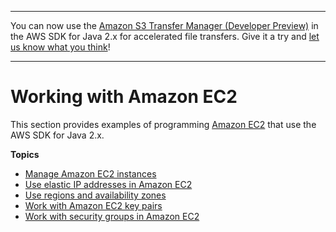 --------

You can now use the [Amazon S3 Transfer Manager \(Developer Preview\)](https://bit.ly/2WQebiP) in the AWS SDK for Java 2\.x for accelerated file transfers\. Give it a try and [let us know what you think](https://bit.ly/3zT1YYM)\!

--------

# Working with Amazon EC2<a name="examples-ec2"></a>

This section provides examples of programming [Amazon EC2](http://aws.amazon.com/ec2/) that use the AWS SDK for Java 2\.x\.

**Topics**
+ [Manage Amazon EC2 instances](examples-ec2-instances.md)
+ [Use elastic IP addresses in Amazon EC2](examples-ec2-elastic-ip.md)
+ [Use regions and availability zones](examples-ec2-regions-zones.md)
+ [Work with Amazon EC2 key pairs](examples-ec2-key-pairs.md)
+ [Work with security groups in Amazon EC2](examples-ec2-security-groups.md)